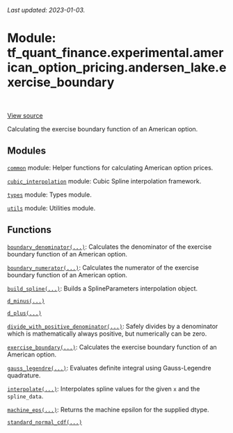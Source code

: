 <!--
This file is generated by a tool. Do not edit directly.
For open-source contributions the docs will be updated automatically.
-->

*Last updated: 2023-01-03.*

<div itemscope itemtype="http://developers.google.com/ReferenceObject">
<meta itemprop="name" content="tf_quant_finance.experimental.american_option_pricing.andersen_lake.exercise_boundary" />
<meta itemprop="path" content="Stable" />
</div>

# Module: tf_quant_finance.experimental.american_option_pricing.andersen_lake.exercise_boundary

<!-- Insert buttons and diff -->

<table class="tfo-notebook-buttons tfo-api" align="left">
</table>

<a target="_blank" href="https://github.com/google/tf-quant-finance/blob/master/tf_quant_finance/experimental/american_option_pricing/exercise_boundary.py">View source</a>



Calculating the exercise boundary function of an American option.



## Modules

[`common`](../../../../tf_quant_finance/experimental/american_option_pricing/andersen_lake/common.md) module: Helper functions for calculating American option prices.

[`cubic_interpolation`](../../../../tf_quant_finance/experimental/american_option_pricing/andersen_lake/exercise_boundary/cubic_interpolation.md) module: Cubic Spline interpolation framework.

[`types`](../../../../tf_quant_finance/types.md) module: Types module.

[`utils`](../../../../tf_quant_finance/utils.md) module: Utilities module.

## Functions

[`boundary_denominator(...)`](../../../../tf_quant_finance/experimental/american_option_pricing/andersen_lake/exercise_boundary/boundary_denominator.md): Calculates the denominator of the exercise boundary function of an American option.

[`boundary_numerator(...)`](../../../../tf_quant_finance/experimental/american_option_pricing/andersen_lake/exercise_boundary/boundary_numerator.md): Calculates the numerator of the exercise boundary function of an American option.

[`build_spline(...)`](../../../../tf_quant_finance/math/interpolation/cubic/build_spline.md): Builds a SplineParameters interpolation object.

[`d_minus(...)`](../../../../tf_quant_finance/experimental/american_option_pricing/andersen_lake/d_minus.md)

[`d_plus(...)`](../../../../tf_quant_finance/experimental/american_option_pricing/andersen_lake/d_plus.md)

[`divide_with_positive_denominator(...)`](../../../../tf_quant_finance/experimental/american_option_pricing/andersen_lake/divide_with_positive_denominator.md): Safely divides by a denominator which is mathematically always positive, but numerically can be zero.

[`exercise_boundary(...)`](../../../../tf_quant_finance/experimental/american_option_pricing/andersen_lake/calculate_exercise_boundary.md): Calculates the exercise boundary function of an American option.

[`gauss_legendre(...)`](../../../../tf_quant_finance/math/integration/gauss_legendre.md): Evaluates definite integral using Gauss-Legendre quadrature.

[`interpolate(...)`](../../../../tf_quant_finance/math/interpolation/cubic/interpolate.md): Interpolates spline values for the given `x` and the `spline_data`.

[`machine_eps(...)`](../../../../tf_quant_finance/experimental/american_option_pricing/andersen_lake/machine_eps.md): Returns the machine epsilon for the supplied dtype.

[`standard_normal_cdf(...)`](../../../../tf_quant_finance/experimental/american_option_pricing/andersen_lake/standard_normal_cdf.md)

